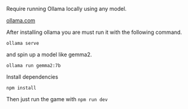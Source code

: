 Require running Ollama locally using any model.

[ollama.com](https://ollama.com)

After installing ollama you are must run it with the following command.

`ollama serve`

and spin up a model like gemma2.

`ollama run gemma2:7b`

Install dependencies

`npm install`

Then just run the game with `npm run dev`
